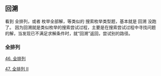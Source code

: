 ## 回溯

看到 全排列，或者 枚举全部解，等类似的 搜索枚举类型题，基本就是 回溯 没跑了。 因为回溯就是类似枚举的搜索尝试过程，主要是在搜索尝试过程中寻找问题的解，当发现已不满足求解条件时，就“回溯”返回，尝试别的路径。

### 全排列

[46. 全排列](https://leetcode.cn/problems/permutations/description/)

[47. 全排列 II](https://leetcode.cn/problems/permutations-ii/)





